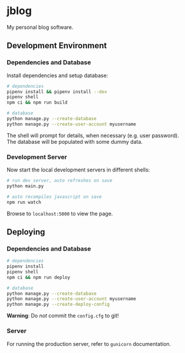#  jblog
My personal blog software.

## Development Environment

### Dependencies and Database
Install dependencies and setup database:

```bash
# dependencies
pipenv install && pipenv install --dev
pipenv shell
npm ci && npm run build

# database
python manage.py --create-database
python manage.py --create-user-account myusername
```

The shell will prompt for details, when necessary (e.g. user password).  
The database will be populated with some dummy data.

### Development Server
Now start the local development servers in different shells:

```bash
# run dev server, auto refreshes on save
python main.py

# auto recompiles javascript on save
npm run watch
```

Browse to `localhost:5000` to view the page.

## Deploying

### Dependencies and Database
```bash
# dependencies
pipenv install
pipenv shell
npm ci && npm run deploy

# database
python manage.py --create-database
python manage.py --create-user-account myusername
python manage.py --create-deploy-config
```
**Warning**: Do *not* commit the `config.cfg` to git!

### Server
For running the production server, refer to `gunicorn` documentation.